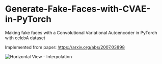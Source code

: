 # Generate-Fake-Faces-with-CVAE-in-PyTorch

Making fake faces with a Convolutional Variational Autoencoder in PyTorch with celebA dataset

Implemented from paper: https://arxiv.org/abs/2007.03898

![Horizontal View - Interpolation]()